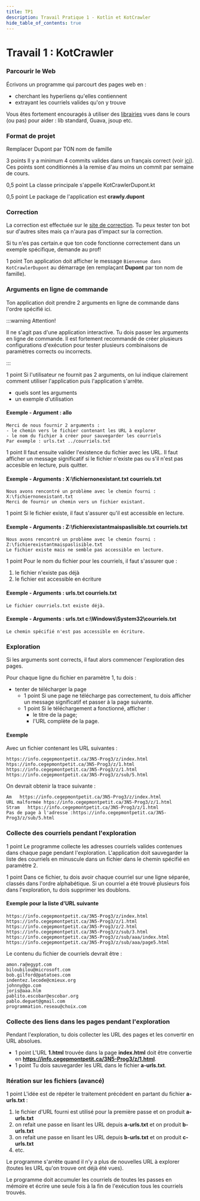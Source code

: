 ```yaml
---
title: TP1
description: Travail Pratique 1 - Kotlin et KotCrawler
hide_table_of_contents: true
---
```


# Travail 1 : KotCrawler

<Row>

<Column>

### Parcourir le Web

Écrivons un programme qui parcourt des pages web en :

- cherchant les hyperliens qu'elles contiennent
- extrayant les courriels valides qu'on y trouve

Vous êtes fortement encouragés à utiliser des [librairies](../cours/librairies-tierces) vues dans le cours (ou pas) pour aider :
lib standard, Guava, jsoup etc.

</Column>

<Column>

### Format de projet

&#8203;<Highlight color="caution">Remplacer Dupont par TON nom de famille</Highlight>

&#8203;<Highlight color="tip">3 points</Highlight>
Il y a minimum 4 commits valides dans un français correct (voir [ici](https://info.cegepmontpetit.ca/git)).
Ces points sont conditionnés à la remise d'au moins un commit par semaine de cours.

&#8203;<Highlight color="tip">0,5 point</Highlight>
La classe principale s'appelle KotCrawlerDupont.kt

&#8203;<Highlight color="tip">0,5 point</Highlight>
Le package de l'application est **crawly.dupont**

</Column>

<Column>

### Correction

La correction est effectuée sur le [site de correction](pathname:///z/index.html). Tu peux tester ton bot sur d'autres sites mais ça n'aura
pas d'impact sur la correction.

Si tu n'es pas certain.e que ton code fonctionne correctement dans un exemple spécifique, demande au prof!

</Column>

</Row>

&#8203;<Highlight color="tip">1 point</Highlight>
Ton application doit afficher le message
`Bienvenue dans KotCrawlerDupont`
au démarrage (en remplaçant **Dupont** par ton nom de famille).

### Arguments en ligne de commande

Ton application doit prendre 2 arguments en ligne de commande dans l'ordre spécifié ici.

:::warning Attention!

Il ne s'agit pas d'une application interactive. Tu dois passer les arguments en ligne de commande. Il est fortement recommandé de créer plusieurs configurations d'exécution pour tester plusieurs combinaisons de paramètres corrects ou incorrects.

:::

&#8203;<Highlight color="tip">1 point</Highlight> Si l'utilisateur ne fournit pas 2 arguments, on lui indique clairement comment utiliser l'application puis l'application s'arrête.

- quels sont les arguments
- un exemple d'utilisation

#### Exemple - Argument : **allo**

```
Merci de nous fournir 2 arguments :
- le chemin vers le fichier contenant les URL à explorer
- le nom du fichier à créer pour sauvegarder les courriels
Par exemple : urls.txt ../courriels.txt
```

&#8203;<Highlight color="tip">1 point</Highlight>
Il faut ensuite valider l'existence du fichier avec les URL.
Il faut afficher un message significatif si le fichier n'existe pas ou s'il n'est pas accesible en lecture, puis quitter.

#### Exemple - Arguments : **X:\fichiernonexistant.txt courriels.txt**

```
Nous avons rencontré un problème avec le chemin fourni : X:\fichiernonexistant.txt
Merci de fournir un chemin vers un fichier existant.
```

&#8203;<Highlight color="tip">1 point</Highlight>
Si le fichier existe, il faut s'assurer qu'il est accessible en lecture.

#### Exemple - Arguments : **Z:\fichierexistantmaispaslisible.txt courriels.txt**

```
Nous avons rencontré un problème avec le chemin fourni : Z:\fichierexistantmaispaslisible.txt
Le fichier existe mais ne semble pas accessible en lecture.
```

&#8203;<Highlight color="tip">1 point</Highlight>
Pour le nom du fichier pour les courriels, il faut s'assurer que :

1. le fichier n'existe pas déjà
2. le fichier est accessible en écriture

#### Exemple - Arguments : **urls.txt courriels.txt**

```
Le fichier courriels.txt existe déjà.
```

#### Exemple - Arguments : **urls.txt c:\Windows\System32\courriels.txt**

```
Le chemin spécifié n'est pas accessible en écriture.
```

### Exploration

Si les arguments sont corrects, il faut alors commencer l'exploration des pages.

Pour chaque ligne du fichier en paramètre 1, tu dois :

- tenter de télécharger la page
  - &#8203;<Highlight color="tip">1 point</Highlight> Si une page ne télécharge pas correctement, tu dois afficher un message significatif et passer à la page suivante.
  - &#8203;<Highlight color="tip">1 point</Highlight> Si le téléchargement a fonctionné, afficher :
    - le titre de la page;
    - l'URL complète de la page.

#### Exemple

Avec un fichier contenant les URL suivantes :

```
https://info.cegepmontpetit.ca/3N5-Prog3/z/index.html
htps://info.cegepmontpetit.ca/3N5-Prog3/z/1.html
https://info.cegepmontpetit.ca/3N5-Prog3/z/1.html
https://info.cegepmontpetit.ca/3N5-Prog3/z/sub/5.html
```

On devrait obtenir la trace suivante :

```
Am   https://info.cegepmontpetit.ca/3N5-Prog3/z/index.html
URL malformée htps://info.cegepmontpetit.ca/3N5-Prog3/z/1.html
Stram   https://info.cegepmontpetit.ca/3N5-Prog3/z/1.html
Pas de page à l'adresse :https://info.cegepmontpetit.ca/3N5-Prog3/z/sub/5.html
```

### Collecte des courriels pendant l'exploration

&#8203;<Highlight color="tip">1 point</Highlight>
Le programme collecte les adresses courriels valides contenues dans chaque page pendant l'exploration.
L'application doit sauvegarder la liste des courriels en minuscule
dans un fichier dans le chemin spécifié en paramètre 2.

&#8203;<Highlight color="tip">1 point</Highlight>
Dans ce fichier, tu dois avoir chaque courriel sur une ligne séparée, classés dans l'ordre alphabétique.
Si un courriel a été trouvé plusieurs fois dans l'exploration, tu dois supprimer les doublons.

#### Exemple pour la liste d'URL suivante

```
https://info.cegepmontpetit.ca/3N5-Prog3/z/index.html
https://info.cegepmontpetit.ca/3N5-Prog3/z/1.html
https://info.cegepmontpetit.ca/3N5-Prog3/z/2.html
https://info.cegepmontpetit.ca/3N5-Prog3/z/sub/3.html
https://info.cegepmontpetit.ca/3N5-Prog3/z/sub/aaa/index.html
https://info.cegepmontpetit.ca/3N5-Prog3/z/sub/aaa/page5.html
```

Le contenu du fichier de courriels devrait être :

```
amon.ra@egypt.com
biloubilou@microsoft.com
bob.gilford@patatoes.com
indentez.lecode@cmieux.org
johnny@go.com
joris@aaa.hlm
pablito.escobar@escobar.org
pablo.deguet@gmail.com
programmation.reseau@choix.com
```

### Collecte des liens dans les pages pendant l'exploration

Pendant l'exploration, tu dois collecter les URL des pages et les convertir en URL absolues.

- &#8203;<Highlight color="tip">1 point</Highlight> L'URL **1.html** trouvée dans la page **index.html** doit être convertie en **https://info.cegepmontpetit.ca/3N5-Prog3/z/1.html**.
- &#8203;<Highlight color="tip">1 point</Highlight> Tu dois sauvegarder les URL dans le fichier **a-urls.txt**.

### Itération sur les fichiers (avancé)

&#8203;<Highlight color="tip">1 point</Highlight>
L'idée est de répéter le traitement précédent en partant du fichier **a-urls.txt** :

1. le fichier d'URL fourni est utilisé pour la première passe et on produit **a-urls.txt**
2. on refait une passe en lisant les URL depuis **a-urls.txt** et on produit **b-urls.txt**
3. on refait une passe en lisant les URL depuis **b-urls.txt** et on produit **c-urls.txt**
4. etc.

Le programme s'arrête quand il n'y a plus de nouvelles URL à explorer (toutes les URL qu'on trouve ont déjà été vues).

Le programme doit accumuler les courriels de toutes les passes en mémoire et écrire une seule fois à la fin de
l'exécution tous les courriels trouvés.

